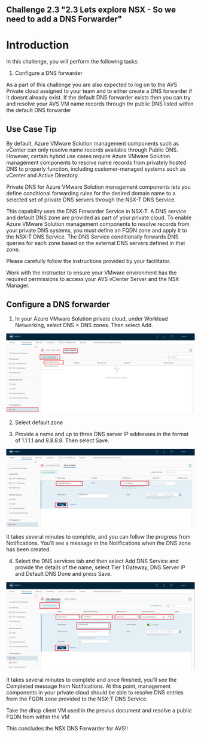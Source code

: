 Challenge 2.3
"2.3 Lets explore NSX - So we need to add a DNS Forwarder"
---

# Introduction

In this challenge, you will perform the following tasks:

1.	Configure a DNS forwarder

As a part of this challenge you are also expected to log on to the AVS Private cloud assigned to your team and to either create a DNS forwarder if it doesnt already exist. If the default DNS forwarder exists then you can try and resolve your AVS VM name records through thr public DNS listed within the default DNS forwarder

## Use Case Tip 

By default, Azure VMware Solution management components such as vCenter can only resolve name records available through Public DNS. However, certain hybrid use cases require Azure VMware Solution management components to resolve name records from privately hosted DNS to properly function, including customer-managed systems such as vCenter and Active Directory.

Private DNS for Azure VMware Solution management components lets you define conditional forwarding rules for the desired domain name to a selected set of private DNS servers through the NSX-T DNS Service.

This capability uses the DNS Forwarder Service in NSX-T. A DNS service and default DNS zone are provided as part of your private cloud. To enable Azure VMware Solution management components to resolve records from your private DNS systems, you must define an FQDN zone and apply it to the NSX-T DNS Service. The DNS Service conditionally forwards DNS queries for each zone based on the external DNS servers defined in that zone.

Please carefully follow the instructions provided by your facilitator. 

Work with the instructor to ensure your VMware environment has the required permissions to access your AVS vCenter Server and the NSX Manager.

## Configure a DNS forwarder

1.  In your Azure VMware Solution private cloud, under Workload Networking, select DNS > DNS zones. Then select Add.

![](/Images/NSX/NSX_image6.png)

2.  Select default zone
 
3.  Provide a name and up to three DNS server IP addresses in the format of 1.1.1.1 and 8.8.8.8. Then select Save.

![](/Images/NSX/NSX_image7.png)

It takes several minutes to complete, and you can follow the progress from Notifications. You’ll see a message in the Notifications when the DNS zone has been created.

4.  Select the DNS services tab and then select Add DNS Service and provide the details of the name, select Tier 1 Gateway, DNS Server IP and Default DNS Done and press Save.

![](/Images/NSX/NSX_image8.png)
 
It takes several minutes to complete and once finished, you'll see the Completed message from Notifications. At this point, management components in your private cloud should be able to resolve DNS entries from the FQDN zone provided to the NSX-T DNS Service.


Take the dhcp client VM used in the previus document and resolve a public FQDN from within the VM

This concludes the NSX DNS Forwarder for AVS!!

